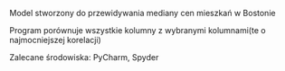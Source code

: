 Model stworzony do przewidywania mediany cen mieszkań w Bostonie

Program porównuje wszystkie kolumny z wybranymi kolumnami(te o najmocniejszej korelacji)

Zalecane środowiska: PyCharm, Spyder
